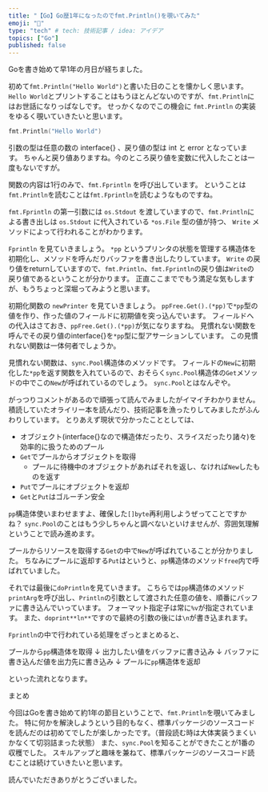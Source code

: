 ```yaml
---
title: "【Go】Go歴1年になったのでfmt.Println()を覗いてみた"
emoji: "🍍"
type: "tech" # tech: 技術記事 / idea: アイデア
topics: ["Go"]
published: false
---
```


Goを書き始めて早1年の月日が経ちました。

初めて`fmt.Println("Hello World")`と書いた日のことを懐かしく思います。
`Hello World`とプリントすることはもうほとんどないのですが、`fmt.Println`にはお世話になりっぱなしです。
せっかくなのでこの機会に `fmt.Println` の実装をゆるく覗いていきたいと思います。

```go
fmt.Println("Hello World")
```

引数の型は任意の数の interface{} 、戻り値の型は int と error となっています。
ちゃんと戻り値ありますね。今のところ戻り値を変数に代入したことは一度もないですが。

関数の内容は1行のみで、`fmt.Fprintln` を呼び出しています。
ということは`fmt.Println`を読むことは`fmt.Fprintln`を読むようなものですね。

`fmt.Fprintln` の第一引数には `os.Stdout` を渡していますので、`fmt.Println`による書き出しは `os.Stdout` に代入されている `*os.File` 型の値が持つ、 `Write` メソッドによって行われることがわかります。

`Fprintln` を見ていきましょう。
`*pp` というプリンタの状態を管理する構造体を初期化し、メソッドを呼んだりバッファを書き出したりしています。
`Write` の戻り値をreturnしていますので、`fmt.Println`、`fmt.Fprintln`の戻り値は`Write`の戻り値であるということが分かります。
正直ここまででもう満足な気もしますが、もうちょっと深堀ってみようと思います。

初期化関数の `newPrinter` を見ていきましょう。
`ppFree.Get().(*pp)`で`*pp`型の値を作り、作った値のフィールドに初期値を突っ込んでいます。
フィールドへの代入はさておき、`ppFree.Get().(*pp)`が気になりますね。
見慣れない関数を呼んでその戻り値のinterface{}を`*pp`型に型アサーションしています。
この見慣れない関数は一体何者でしょうか。

見慣れない関数は、`sync.Pool`構造体のメソッドです。
フィールドの`New`に初期化した`*pp`を返す関数を入れているので、おそらく`sync.Pool`構造体の`Get`メソッドの中でこの`New`が呼ばれているのでしょう。
`sync.Pool`とはなんぞや。

がっつりコメントがあるので頑張って読んでみましたがイマイチわかりません。
積読していたオライリー本を読んだり、技術記事を漁ったりしてみましたがふんわりしています。
とりあえず現状で分かったこととしては、

- オブジェクト(interface{}なので構造体だったり、スライスだったり諸々)を効率的に扱うためのプール
- `Get`でプールからオブジェクトを取得
    - プールに待機中のオブジェクトがあればそれを返し、なければ`New`したものを返す
- `Put`でプールにオブジェクトを返却
- `Get`と`Put`はゴルーチン安全

`pp`構造体使いまわせますよ、確保した`[]byte`再利用しようぜってことですかね？
`sync.Pool`のことはもう少しちゃんと調べないといけませんが、雰囲気理解ということで読み進めます。

プールからリソースを取得する`Get`の中で`New`が呼ばれていることが分かりました。
ちなみにプールに返却する`Put`はというと、`pp`構造体のメソッド`free`内で呼ばれていました。

それでは最後に`doPrintln`を見ていきます。
こちらでは`pp`構造体のメソッド`printArg`を呼び出し、`Println`の引数として渡された任意の値を、順番にバッファに書き込んでいっています。
フォーマット指定子は常に`%v`が指定されています。
また、`doprint**ln**`ですので最終の引数の後には`\n`が書き込まれます。

`Fprintln`の中で行われている処理をざっとまとめると、

プールから`pp`構造体を取得
↓
出力したい値をバッファに書き込み
↓
バッファに書き込んだ値を出力先に書き込み
↓
プールに`pp`構造体を返却

といった流れとなります。

まとめ

今回はGoを書き始めて約1年の節目ということで、`fmt.Println`を覗いてみました。
特に何かを解決しようという目的もなく、標準パッケージのソースコードを読んだのは初めてでしたが楽しかったです。（普段読む時は大体実装うまくいかなくて切羽詰まった状態）
また、`sync.Pool`を知ることができたことが1番の収穫でした。
スキルアップと趣味を兼ねて、標準パッケージのソースコード読むことは続けていきたいと思います。

読んでいただきありがとうございました。

